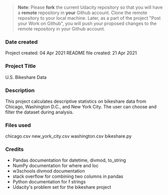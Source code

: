 >**Note**: Please **fork** the current Udacity repository so that you will have a **remote** repository in **your** Github account. Clone the remote repository to your local machine. Later, as a part of the project "Post your Work on Github", you will push your proposed changes to the remote repository in your Github account.

### Date created
Project created: 04 Apr 2021
README file created: 21 Apr 2021

### Project Title
U.S. Bikeshare Data

### Description
This project calculates descriptive statistics on bikeshare data from Chicago, Washington D.C., and New York City. The user can choose and filter the dataset during analysis.

### Files used
chicago.csv
new_york_city.csv
washington.csv
bikeshare.py

### Credits
* Pandas documentation for datetime, divmod, to_string
* NumPy documentation for where and loc
* w3schools divmod documentation
* stack overflow for combining two columns in pandas
* Python documentation for f strings
* Udacity's problem set for the bikeshare project
